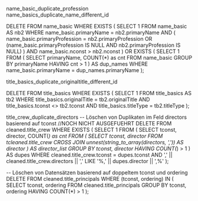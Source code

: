 name_basic_duplicate_profession
name_basics_duplicate_name_different_id

DELETE FROM name_basic 
WHERE EXISTS (
    SELECT 1 
    FROM name_basic AS nb2
    WHERE 
        name_basic.primaryName = nb2.primaryName 
        AND (
            name_basic.primaryProfession = nb2.primaryProfession 
            OR (name_basic.primaryProfession IS NULL AND nb2.primaryProfession IS NULL)
        )
        AND name_basic.nconst > nb2.nconst
)
OR EXISTS (
    SELECT 1 
    FROM (
        SELECT primaryName, COUNT(*) as cnt
        FROM name_basic
        GROUP BY primaryName
        HAVING cnt > 1
    ) AS dup_names
    WHERE name_basic.primaryName = dup_names.primaryName
);


title_basics_duplicate_originaltitle_different_id

DELETE FROM title_basics 
WHERE EXISTS (
    SELECT 1 
    FROM title_basics AS tb2
    WHERE 
        title_basics.originalTitle = tb2.originalTitle
        AND title_basics.tconst <> tb2.tconst
        AND title_basics.titleType = tb2.titleType
);


title_crew_duplicate_directors
-- Löschen von Duplikaten im Feld directors basierend auf tconst  //NOCH NICHT AUSGEFUEHRT
DELETE FROM cleaned.title_crew
WHERE EXISTS (
    SELECT 1
    FROM (
        SELECT tconst, director, COUNT(*) as cnt
        FROM (
            SELECT tconst, director
            FROM tcleaned.title_crew
            CROSS JOIN unnest(string_to_array(directors, ',')) AS director
        ) AS director_list
        GROUP BY tconst, director
        HAVING COUNT(*) > 1
    ) AS dupes
    WHERE cleaned.title_crew.tconst = dupes.tconst
    AND ',' || cleaned.title_crew.directors || ',' LIKE '%,' || dupes.director || ',%'
);



-- Löschen von Datensätzen basierend auf doppeltem tconst und ordering
DELETE FROM cleaned.title_principals
WHERE (tconst, ordering) IN (
    SELECT tconst, ordering
    FROM cleaned.title_principals
    GROUP BY tconst, ordering
    HAVING COUNT(*) > 1
);


